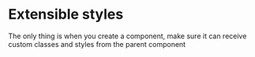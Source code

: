# Extensible styles

The only thing is when you create a component, make sure it can receive custom classes and styles
from the parent component
